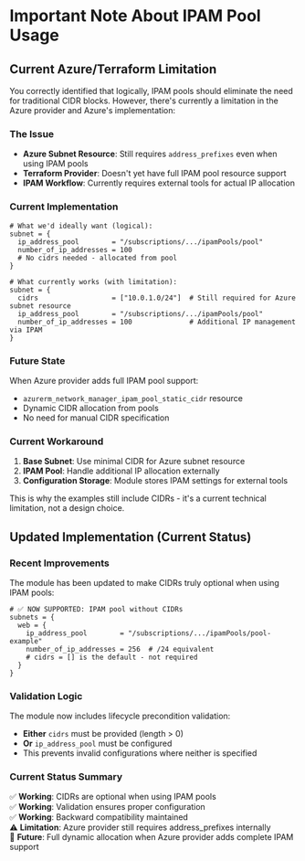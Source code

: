 # Important Note About IPAM Pool Usage

## Current Azure/Terraform Limitation

You correctly identified that logically, IPAM pools should eliminate the need for traditional CIDR blocks. However, there's currently a limitation in the Azure provider and Azure's implementation:

### The Issue
- **Azure Subnet Resource**: Still requires `address_prefixes` even when using IPAM pools
- **Terraform Provider**: Doesn't yet have full IPAM pool resource support
- **IPAM Workflow**: Currently requires external tools for actual IP allocation

### Current Implementation
```hcl
# What we'd ideally want (logical):
subnet = {
  ip_address_pool        = "/subscriptions/.../ipamPools/pool"
  number_of_ip_addresses = 100
  # No cidrs needed - allocated from pool
}

# What currently works (with limitation):
subnet = {
  cidrs                  = ["10.0.1.0/24"]  # Still required for Azure subnet resource
  ip_address_pool        = "/subscriptions/.../ipamPools/pool"
  number_of_ip_addresses = 100              # Additional IP management via IPAM
}
```

### Future State
When Azure provider adds full IPAM pool support:
- `azurerm_network_manager_ipam_pool_static_cidr` resource
- Dynamic CIDR allocation from pools
- No need for manual CIDR specification

### Current Workaround
1. **Base Subnet**: Use minimal CIDR for Azure subnet resource
2. **IPAM Pool**: Handle additional IP allocation externally
3. **Configuration Storage**: Module stores IPAM settings for external tools

This is why the examples still include CIDRs - it's a current technical limitation, not a design choice.

## Updated Implementation (Current Status)

### Recent Improvements

The module has been updated to make CIDRs truly optional when using IPAM pools:

```hcl
# ✅ NOW SUPPORTED: IPAM pool without CIDRs
subnets = {
  web = {
    ip_address_pool        = "/subscriptions/.../ipamPools/pool-example"
    number_of_ip_addresses = 256  # /24 equivalent
    # cidrs = [] is the default - not required
  }
}
```

### Validation Logic

The module now includes lifecycle precondition validation:
- **Either** `cidrs` must be provided (length > 0)  
- **Or** `ip_address_pool` must be configured
- This prevents invalid configurations where neither is specified

### Current Status Summary

✅ **Working**: CIDRs are optional when using IPAM pools  
✅ **Working**: Validation ensures proper configuration  
✅ **Working**: Backward compatibility maintained  
⚠️ **Limitation**: Azure provider still requires address_prefixes internally  
🔮 **Future**: Full dynamic allocation when Azure provider adds complete IPAM support